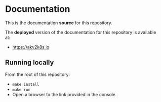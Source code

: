 # Documentation

This is the documentation **source** for this repository.

The **deployed** version of the documentation for this repository is available at:

* https://akv2k8s.io

## Running locally

From the root of this repository:

* `make install`
* `make run`
* Open a browser to the link provided in the console.
